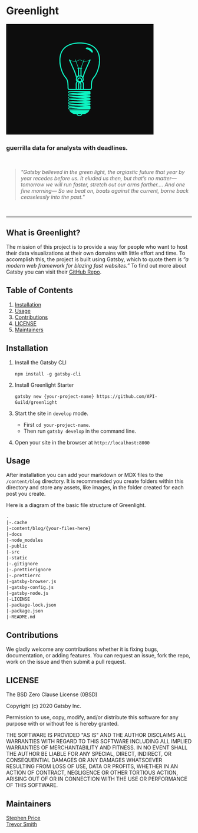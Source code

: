 # Greenlight

<img src="./docs/images/greenlight_image.png" width=400>

<br>

### guerrilla data for analysts with deadlines.

<br>

> _"Gatsby believed in the green light, the orgiastic future that year by year recedes before us. It eluded us then, but that’s no matter—tomorrow we will run faster, stretch out our arms farther…. And one fine morning— So we beat on, boats against the current, borne back ceaselessly into the past."_

<br>
<hr>

## What is Greenlight?

The mission of this project is to provide a way for people who want to host their data visualizations at their own domains with little effort and time. To accomplish this, the project is built using Gatsby, which to quote them is _”a modern web framework for blazing fast websites.”_ To find out more about Gatsby you can visit their [GitHub Repo](https://github.com/gatsbyjs/gatsby).

## Table of Contents

1. [Installation](#Installation)
2. [Usage](#Usage)
3. [Contributions](#Contributions)
4. [LICENSE](#LICENSE)
5. [Maintainers](#Maintainers)

## Installation

1. Install the Gatsby CLI

   ```
   npm install -g gatsby-cli
   ```

2. Install Greenlight Starter

   ```
   gatsby new {your-project-name} https://github.com/API-Guild/greenlight
   ```

3. Start the site in `develop` mode.

   - First `cd your-project-name`.
   - Then run `gatsby develop` in the command line.

4. Open your site in the browser at `http://localhost:8000`

## Usage

After installation you can add your markdown or MDX files to the `/content/blog` directory. It is recommended you create folders within this directory and store any assets, like images, in the folder created for each post you create.

Here is a diagram of the basic file structure of Greenlight.

```
.
|-.cache
|-content/blog/{your-files-here}
|-docs
|-node_modules
|-public
|-src
|-static
|-.gitignore
|-.prettierignore
|-.prettierrc
|-gatsby-browser.js
|-gatsby-config.js
|-gatsby-node.js
|-LICENSE
|-package-lock.json
|-package.json
|-README.md
```

## Contributions

We gladly welcome any contributions whether it is fixing bugs, documentation, or adding features. You can request an issue, fork the repo, work on the issue and then submit a pull request.

## LICENSE

The BSD Zero Clause License (0BSD)

Copyright (c) 2020 Gatsby Inc.

Permission to use, copy, modify, and/or distribute this software for any
purpose with or without fee is hereby granted.

THE SOFTWARE IS PROVIDED "AS IS" AND THE AUTHOR DISCLAIMS ALL WARRANTIES WITH
REGARD TO THIS SOFTWARE INCLUDING ALL IMPLIED WARRANTIES OF MERCHANTABILITY
AND FITNESS. IN NO EVENT SHALL THE AUTHOR BE LIABLE FOR ANY SPECIAL, DIRECT,
INDIRECT, OR CONSEQUENTIAL DAMAGES OR ANY DAMAGES WHATSOEVER RESULTING FROM
LOSS OF USE, DATA OR PROFITS, WHETHER IN AN ACTION OF CONTRACT, NEGLIGENCE OR
OTHER TORTIOUS ACTION, ARISING OUT OF OR IN CONNECTION WITH THE USE OR
PERFORMANCE OF THIS SOFTWARE.

## Maintainers

[Stephen Price](https://github.com/stephenlprice) <br>
[Trevor Smith](https://github.com/trevorsmithbanjo)
